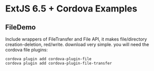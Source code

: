 # ExtJS 6.5 + Cordova Examples

## FileDemo

Include wrappers of FileTransfer and File API, it makes file/directory creation-deletion, red/write. download very simple. you will need the cordova file plugins:
```
cordova plugin add cordova-plugin-file
cordova plugin add cordova-plugin-file-transfer
```
